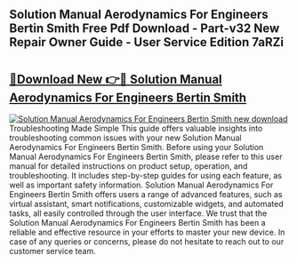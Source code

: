 ## Solution Manual Aerodynamics For Engineers Bertin Smith Free Pdf Download - Part-v32 New Repair Owner Guide - User Service Edition 7aRZi

# <h2><a href="http://bc82314.oget.top/?id=Solution+Manual+Aerodynamics+For+Engineers+Bertin+Smith">🔗Download New 👉🔴 Solution Manual Aerodynamics For Engineers Bertin Smith</a></h2>

[![Solution Manual Aerodynamics For Engineers Bertin Smith new download](https://i.imgur.com/5g1atiW.png)](http://bc82314.oget.top/?id=Solution+Manual+Aerodynamics+For+Engineers+Bertin+Smith)
Troubleshooting Made Simple This guide offers valuable insights into troubleshooting common issues with your new Solution Manual Aerodynamics For Engineers Bertin Smith. Before using your Solution Manual Aerodynamics For Engineers Bertin Smith, please refer to this user manual for detailed instructions on product setup, operation, and troubleshooting. It includes step-by-step guides for using each feature, as well as important safety information. Solution Manual Aerodynamics For Engineers Bertin Smith offers users a range of advanced features, such as virtual assistant, smart notifications, customizable widgets, and automated tasks, all easily controlled through the user interface. We trust that the Solution Manual Aerodynamics For Engineers Bertin Smith has been a reliable and effective resource in your efforts to master your new device. In case of any queries or concerns, please do not hesitate to reach out to our customer service team.
